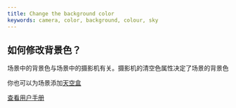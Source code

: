 ```yaml
---
title: Change the background color
keywords: camera, color, background, colour, sky
---
```


## 如何修改背景色？

场景中的背景色与场景中的摄影机有关。摄影机的清空色属性决定了场景的背景色

你也可以为场景添加[天空盒][1]

<a class="docs" href="http://developer.playcanvas.com/en/user-manual/packs/components/camera/" target="_blank">查看用户手册</a>

[1]: http://developer.playcanvas.com/en/user-manual/assets/cubemaps/

